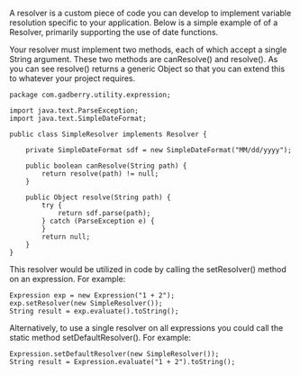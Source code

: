 A resolver is a custom piece of code you can develop to implement variable resolution specific to your application.  Below is a simple example of of a Resolver, primarily supporting the use of date functions.

Your resolver must implement two methods, each of which accept a single String argument.  These two methods are canResolve() and resolve().  As you can see resolve() returns a generic Object so that you can extend this to whatever your project requires.

```
package com.gadberry.utility.expression;

import java.text.ParseException;
import java.text.SimpleDateFormat;

public class SimpleResolver implements Resolver {

	private SimpleDateFormat sdf = new SimpleDateFormat("MM/dd/yyyy");

	public boolean canResolve(String path) {
		return resolve(path) != null;
	}

	public Object resolve(String path) {
		try {
			return sdf.parse(path);
		} catch (ParseException e) {
		}
		return null;
	}
}

```

This resolver would be utilized in code by calling the setResolver() method on an expression.  For example:

```
Expression exp = new Expression("1 + 2");
exp.setResolver(new SimpleResolver());
String result = exp.evaluate().toString();
```

Alternatively, to use a single resolver on all expressions you could call the static  method setDefaultResolver().  For example:

```
Expression.setDefaultResolver(new SimpleResolver());
String result = Expression.evaluate("1 + 2").toString();
```